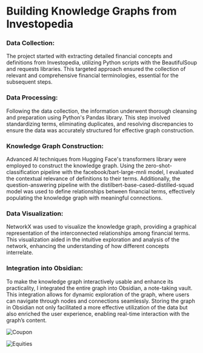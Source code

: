 # Building Knowledge Graphs from Investopedia

### Data Collection:
The project started with extracting detailed financial concepts and definitions from Investopedia, utilizing Python scripts with the BeautifulSoup and requests libraries. This targeted approach ensured the collection of relevant and comprehensive financial terminologies, essential for the subsequent steps.

### Data Processing:
Following the data collection, the information underwent thorough cleansing and preparation using Python's Pandas library. This step involved standardizing terms, eliminating duplicates, and resolving discrepancies to ensure the data was accurately structured for effective graph construction.

### Knowledge Graph Construction:
Advanced AI techniques from Hugging Face's transformers library were employed to construct the knowledge graph. Using the zero-shot-classification pipeline with the facebook/bart-large-mnli model, I evaluated the contextual relevance of definitions to their terms. Additionally, the question-answering pipeline with the distilbert-base-cased-distilled-squad model was used to define relationships between financial terms, effectively populating the knowledge graph with meaningful connections.

### Data Visualization:
NetworkX was used to visualize the knowledge graph, providing a graphical representation of the interconnected relationships among financial terms. This visualization aided in the intuitive exploration and analysis of the network, enhancing the understanding of how different concepts interrelate.

### Integration into Obsidian:
To make the knowledge graph interactively usable and enhance its practicality, I integrated the entire graph into Obsidian, a note-taking vault. This integration allows for dynamic exploration of the graph, where users can navigate through nodes and connections seamlessly. Storing the graph in Obsidian not only facilitated a more effective utilization of the data but also enriched the user experience, enabling real-time interaction with the graph’s content.



![Coupon](https://github.com/IshaPatro/Investopedia-Knowledge-Graph/assets/44529324/4cc08169-7a48-49be-8035-899d66e92484)


![Equities](https://github.com/IshaPatro/Investopedia-Knowledge-Graph/assets/44529324/a81b22f8-32e7-4adc-a5c2-7dd680686a15)







